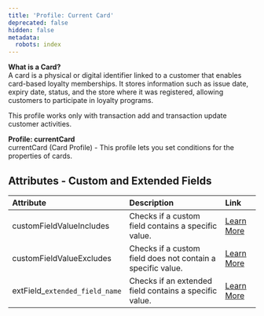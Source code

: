 ```yaml
---
title: 'Profile: Current Card'
deprecated: false
hidden: false
metadata:
  robots: index
---
```

**What is a Card?**\
A card is a physical or digital identifier linked to a customer that enables card-based loyalty memberships. It stores information such as issue date, expiry date, status, and the store where it was registered, allowing customers to participate in loyalty programs.

<Note title="Note">
This profile works only with transaction add and transaction update customer activities.
</Note>

**Profile: currentCard**\
currentCard (Card Profile) - This profile lets you set conditions for the properties of cards.

## Attributes - Custom and Extended Fields

| Attribute                       | Description                                                 | Link                                                                                                                 |
| :------------------------------ | :---------------------------------------------------------- | :------------------------------------------------------------------------------------------------------------------- |
| customFieldValueIncludes        | Checks if a custom field contains a specific value.         | [Learn More](https://docs.capillarytech.com/docs/attributes-custom-and-extended-fields#/customfieldvalueincludes)    |
| customFieldValueExcludes        | Checks if a custom field does not contain a specific value. | [Learn More](https://docs.capillarytech.com/docs/attributes-custom-and-extended-fields#customfieldvalueexcludes)     |
| extField\_`extended_field_name` | Checks if an extended field contains a specific value.      | [Learn More](https://docs.capillarytech.com/docs/attributes-custom-and-extended-fields#extfield_extended_field_name) |